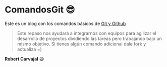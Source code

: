 # ComandosGit 😎
Este es un blog con los comandos básicos de [Git y Github](https://github.com/roca3011/comandosGit "Git y Github") 
>Este repaso nos ayudará a integrarnos con equipos para agilizar el desarrollo de proyectos dividiendo las tareas pero trabajando bajo un mismo objetivo.
>Si tienes algún comando adicional dale fork y actualiza =)

**Robert Carvajal** 😆